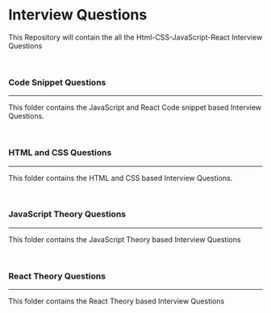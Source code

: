 # Interview Questions
This Repository will contain the all the Html-CSS-JavaScript-React Interview Questions

<br />

### Code Snippet Questions 
---
This folder contains the JavaScript and React Code snippet based Interview Questions.

<br />

### HTML and CSS Questions
---
This folder contains the HTML and CSS based Interview Questions.

<br />

### JavaScript Theory Questions
---
This folder contains the JavaScript Theory based Interview Questions

<br />

### React Theory Questions
---
This folder contains the React Theory based Interview Questions